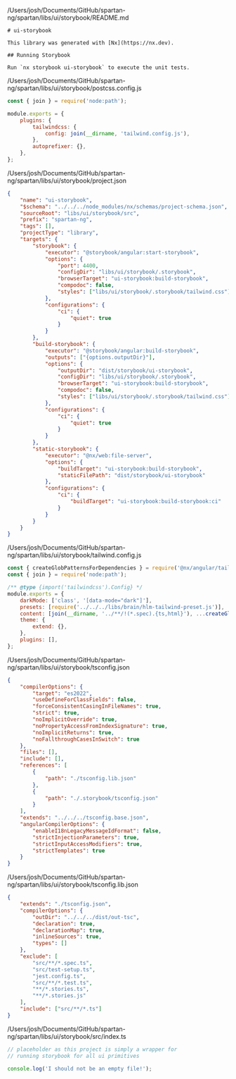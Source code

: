 /Users/josh/Documents/GitHub/spartan-ng/spartan/libs/ui/storybook/README.md
```
# ui-storybook

This library was generated with [Nx](https://nx.dev).

## Running Storybook

Run `nx storybook ui-storybook` to execute the unit tests.

```
/Users/josh/Documents/GitHub/spartan-ng/spartan/libs/ui/storybook/postcss.config.js
```javascript
const { join } = require('node:path');

module.exports = {
	plugins: {
		tailwindcss: {
			config: join(__dirname, 'tailwind.config.js'),
		},
		autoprefixer: {},
	},
};

```
/Users/josh/Documents/GitHub/spartan-ng/spartan/libs/ui/storybook/project.json
```json
{
	"name": "ui-storybook",
	"$schema": "../../../node_modules/nx/schemas/project-schema.json",
	"sourceRoot": "libs/ui/storybook/src",
	"prefix": "spartan-ng",
	"tags": [],
	"projectType": "library",
	"targets": {
		"storybook": {
			"executor": "@storybook/angular:start-storybook",
			"options": {
				"port": 4400,
				"configDir": "libs/ui/storybook/.storybook",
				"browserTarget": "ui-storybook:build-storybook",
				"compodoc": false,
				"styles": ["libs/ui/storybook/.storybook/tailwind.css"]
			},
			"configurations": {
				"ci": {
					"quiet": true
				}
			}
		},
		"build-storybook": {
			"executor": "@storybook/angular:build-storybook",
			"outputs": ["{options.outputDir}"],
			"options": {
				"outputDir": "dist/storybook/ui-storybook",
				"configDir": "libs/ui/storybook/.storybook",
				"browserTarget": "ui-storybook:build-storybook",
				"compodoc": false,
				"styles": ["libs/ui/storybook/.storybook/tailwind.css"]
			},
			"configurations": {
				"ci": {
					"quiet": true
				}
			}
		},
		"static-storybook": {
			"executor": "@nx/web:file-server",
			"options": {
				"buildTarget": "ui-storybook:build-storybook",
				"staticFilePath": "dist/storybook/ui-storybook"
			},
			"configurations": {
				"ci": {
					"buildTarget": "ui-storybook:build-storybook:ci"
				}
			}
		}
	}
}

```
/Users/josh/Documents/GitHub/spartan-ng/spartan/libs/ui/storybook/tailwind.config.js
```javascript
const { createGlobPatternsForDependencies } = require('@nx/angular/tailwind');
const { join } = require('node:path');

/** @type {import('tailwindcss').Config} */
module.exports = {
	darkMode: ['class', '[data-mode="dark"]'],
	presets: [require('../../../libs/brain/hlm-tailwind-preset.js')],
	content: [join(__dirname, '../**/!(*.spec).{ts,html}'), ...createGlobPatternsForDependencies(__dirname)],
	theme: {
		extend: {},
	},
	plugins: [],
};

```
/Users/josh/Documents/GitHub/spartan-ng/spartan/libs/ui/storybook/tsconfig.json
```json
{
	"compilerOptions": {
		"target": "es2022",
		"useDefineForClassFields": false,
		"forceConsistentCasingInFileNames": true,
		"strict": true,
		"noImplicitOverride": true,
		"noPropertyAccessFromIndexSignature": true,
		"noImplicitReturns": true,
		"noFallthroughCasesInSwitch": true
	},
	"files": [],
	"include": [],
	"references": [
		{
			"path": "./tsconfig.lib.json"
		},
		{
			"path": "./.storybook/tsconfig.json"
		}
	],
	"extends": "../../../tsconfig.base.json",
	"angularCompilerOptions": {
		"enableI18nLegacyMessageIdFormat": false,
		"strictInjectionParameters": true,
		"strictInputAccessModifiers": true,
		"strictTemplates": true
	}
}

```
/Users/josh/Documents/GitHub/spartan-ng/spartan/libs/ui/storybook/tsconfig.lib.json
```json
{
	"extends": "./tsconfig.json",
	"compilerOptions": {
		"outDir": "../../../dist/out-tsc",
		"declaration": true,
		"declarationMap": true,
		"inlineSources": true,
		"types": []
	},
	"exclude": [
		"src/**/*.spec.ts",
		"src/test-setup.ts",
		"jest.config.ts",
		"src/**/*.test.ts",
		"**/*.stories.ts",
		"**/*.stories.js"
	],
	"include": ["src/**/*.ts"]
}

```
/Users/josh/Documents/GitHub/spartan-ng/spartan/libs/ui/storybook/src/index.ts
```typescript
// placeholder as this project is simply a wrapper for
// running storybook for all ui primitives

console.log('I should not be an empty file!');

```
